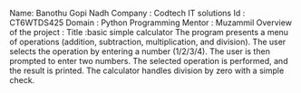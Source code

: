 Name: Banothu Gopi Nadh
Company : Codtech IT solutions
Id : CT6WTDS425 
Domain : Python Programming 
Mentor : Muzammil
Overview of the project :
Title :basic simple calculator
The program presents a menu of operations (addition, subtraction, multiplication, and division).
The user selects the operation by entering a number (1/2/3/4).
The user is then prompted to enter two numbers.
The selected operation is performed, and the result is printed.
The calculator handles division by zero with a simple check.
